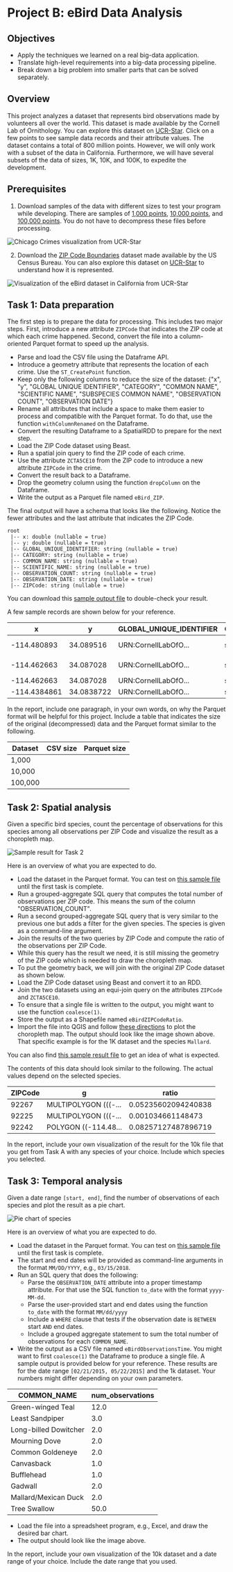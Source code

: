 # Project B: eBird Data Analysis

## Objectives
- Apply the techniques we learned on a real big-data application.
- Translate high-level requirements into a big-data processing pipeline.
- Break down a big problem into smaller parts that can be solved separately.

## Overview
This project analyzes a dataset that represents bird observations made by volunteers all over the world.
This dataset is made available by the Cornell Lab of Ornithology.
You can explore this dataset on [UCR-Star](https://star.cs.ucr.edu/?eBird#center=38.060,-119.295&zoom=8).
Click on a few points to see sample data records and their attribute values.
The dataset contains a total of 800 million points. However, we will only work with a subset of the data in California.
Furthermore, we will have several subsets of the data of sizes, 1K, 10K, and 100K, to expedite the development.

## Prerequisites
1. Download samples of the data with different sizes to test your program while developing.
There are samples of
[1,000 points](https://drive.google.com/open?id=1D2mJxhxK7VAZoj_tUfKm9ByDinYHmxLy),
[10,000 points](https://drive.google.com/open?id=1D1h_44j2wjS2VjOOwBTJSHxeU71swsQE),
and [100,000 points](https://drive.google.com/open?id=1D1q3uA_SFCJrVv8k5BYcOm099LklKcbq).
You do not have to decompress these files before processing.

![Chicago Crimes visualization from UCR-Star](images/ChicagoCrimes_UCR-Star.png)

2. Download the [ZIP Code Boundaries](https://drive.google.com/open?id=1CSTOR0FYrlA-hKM9CbhaDZV7zaU9saIL) 
dataset made available by the US Census Bureau. You can also explore this dataset on
[UCR-Star](https://star.cs.ucr.edu/?TIGER2018/ZCTA5#center=41.8226,-87.6925&zoom=11)
to understand how it is represented.

![Visualization of the eBird dataset in California from UCR-Star](eBird_UCRStar.png)

## Task 1: Data preparation
The first step is to prepare the data for processing. This includes two major steps.
First, introduce a new attribute `ZIPCode` that indicates the ZIP code at which each crime happened.
Second, convert the file into a column-oriented Parquet format to speed up the analysis.

- Parse and load the CSV file using the Dataframe API.
- Introduce a geometry attribute that represents the location of each crime. Use the `ST_CreatePoint` function.
- Keep only the following columns to reduce the size of the dataset: {"x", "y", "GLOBAL UNIQUE IDENTIFIER", "CATEGORY", "COMMON NAME", "SCIENTIFIC NAME",
  "SUBSPECIES COMMON NAME", "OBSERVATION COUNT", "OBSERVATION DATE"}
- Rename all attributes that include a space to make them easier to process and compatible with the Parquet format.
    To do that, use the function `withColumnRenamed` on the Dataframe.
- Convert the resulting Dataframe to a SpatialRDD to prepare for the next step.
- Load the ZIP Code dataset using Beast.
- Run a spatial join query to find the ZIP code of each crime.
- Use the attribute `ZCTA5CE10` from the ZIP code to introduce a new attribute `ZIPCode` in the crime.
- Convert the result back to a Dataframe.
- Drop the geometry column using the function `dropColumn` on the Dataframe.
- Write the output as a Parquet file named `eBird_ZIP`.

The final output will have a schema that looks like the following.
Notice the fewer attributes and the last attribute that indicates the ZIP Code.
```
root
 |-- x: double (nullable = true)
 |-- y: double (nullable = true)
 |-- GLOBAL_UNIQUE_IDENTIFIER: string (nullable = true)
 |-- CATEGORY: string (nullable = true)
 |-- COMMON_NAME: string (nullable = true)
 |-- SCIENTIFIC_NAME: string (nullable = true)
 |-- OBSERVATION_COUNT: string (nullable = true)
 |-- OBSERVATION_DATE: string (nullable = true)
 |-- ZIPCode: string (nullable = true)
```

You can download this [sample output file](https://drive.google.com/open?id=1D7mCYyXjIV3kdQyg_G9zyIrSmQugvBwQ) to double-check your result.

A few sample records are shown below for your reference.

|           x|         y|GLOBAL_UNIQUE_IDENTIFIER|CATEGORY|         COMMON_NAME|     SCIENTIFIC_NAME|OBSERVATION_COUNT|OBSERVATION_DATE|ZIPCode|
|------------|----------|------------------------|--------|--------------------|--------------------|-----------------|----------------|-------|
| -114.480893| 34.089516|    URN:CornellLabOfO...| species|   White-winged Dove|    Zenaida asiatica|                1|       L11350034|  92242|
| -114.462663| 34.087028|    URN:CornellLabOfO...| species|Pacific-slope Fly...|Empidonax difficilis|                1|       L11361130|  92242|
| -114.462663| 34.087028|    URN:CornellLabOfO...| species|    Lesser Nighthawk|Chordeiles acutip...|                8|       L11361130|  92242|
|-114.4384861|34.0838722|    URN:CornellLabOfO...| species|        Black Phoebe|  Sayornis nigricans|                1|      2020-02-26|  92242|


In the report, include one paragraph, in your own words, on why the Parquet format will be helpful for this project.
Include a table that indicates the size of the original (decompressed) data and the Parquet format similar to the following.

| Dataset | CSV size | Parquet size |
|---------|----------|--------------|
| 1,000   |          |              |
| 10,000  |          |              |
| 100,000 |          |              |

## Task 2: Spatial analysis

Given a specific bird species, count the percentage of observations for this species among
all observations per ZIP Code and visualize the result as a choropleth map.

![Sample result for Task 2](images/ProjectB-Task2-Result.png)

Here is an overview of what you are expected to do.
- Load the dataset in the Parquet format.
You can test on [this sample file](https://drive.google.com/open?id=1D7mCYyXjIV3kdQyg_G9zyIrSmQugvBwQ) until the first task is complete.
- Run a grouped-aggregate SQL query that computes the total number of observations per ZIP code. 
  This means the sum of the column "OBSERVATION_COUNT".
- Run a second grouped-aggregate SQL query that is very similar to the previous one but adds a filter for the given species.
  The species is given as a command-line argument.
- Join the results of the two queries by ZIP Code and compute the ratio of the observations per ZIP Code.
- While this query has the result we need, it is still missing the geometry of the ZIP code which is needed to draw the choropleth map.
- To put the geometry back, we will join with the original ZIP Code dataset as shown below.
- Load the ZIP Code dataset using Beast and convert it to an RDD.
- Join the two datasets using an equi-join query on the attributes `ZIPCode` and `ZCTA5CE10`.
- To ensure that a single file is written to the output, you might want to use the function `coalesce(1)`.
- Store the output as a Shapefile named `eBirdZIPCodeRatio`.
- Import the file into QGIS and follow [these directions](Choropleth.md) to plot the choropleth map.
The output should look like the image shown above. That specific example is for the 1K dataset and the species `Mallard`.

You can also find [this sample result file](https://drive.google.com/open?id=1DkJ44MTBXAn4jO2T_0YB81Gn3r8iCvXn) to get an idea of what is expected.

The contents of this data should look similar to the following. The actual values depend on the selected species.

|ZIPCode|                   g| ratio               |
|-------|--------------------|---------------------|
|  92267|MULTIPOLYGON (((-...| 0.05235602094240838 |
|  92225|MULTIPOLYGON (((-...| 0.001034661148473   |
|  92242|POLYGON ((-114.48...| 0.08257127487896719 |

In the report, include your own visualization of the result for the 10k file that you get from Task A with any species of your choice.
Include which species you selected.

## Task 3: Temporal analysis
Given a date range `[start, end]`, find the number of observations of each species 
and plot the result as a pie chart.

![Pie chart of species](images/ProjectB-Task3-Result.png)

Here is an overview of what you are expected to do.
- Load the dataset in the Parquet format.
  You can test on [this sample file](https://drive.google.com/open?id=1D7mCYyXjIV3kdQyg_G9zyIrSmQugvBwQ) until the first task is complete.
- The start and end dates will be provided as command-line arguments in the format `MM/DD/YYYY`, e.g., `03/15/2018`.
- Run an SQL query that does the following:                                                  
  - Parse the `OBSERVATION_DATE` attribute into a proper timestamp attribute. 
    For that use the SQL function `to_date` with the format `yyyy-MM-dd`.
  - Parse the user-provided start and end dates using the function `to_date` with the format `MM/dd/yyyy`
  - Include a `WHERE` clause that tests if the observation date is `BETWEEN` start `AND` end dates.
  - Include a grouped aggregate statement to sum the total number of observations for each `COMMON_NAME`.
- Write the output as a CSV file named `eBirdObservationsTime`. You might want to first `coalesce(1)` the Dataframe to produce a single file.
  A sample output is provided below for your reference. These results are for the date range `[02/21/2015, 05/22/2015]` and the 1k dataset.
  Your numbers might differ depending on your own parameters.

| COMMON_NAME           | num_observations |
|-----------------------|------------------|
| Green-winged Teal     | 12.0             |
| Least Sandpiper       | 3.0              |
| Long-billed Dowitcher | 2.0              |
| Mourning Dove         | 2.0              |
| Common Goldeneye      | 2.0              |
| Canvasback            | 1.0              |
| Bufflehead            | 1.0              |
| Gadwall               | 2.0              |
| Mallard/Mexican Duck  | 2.0              |
| Tree Swallow          | 50.0             |

- Load the file into a spreadsheet program, e.g., Excel, and draw the desired bar chart.
- The output should look like the image above.

In the report, include your own visualization of the 10k dataset and a date range of your choice.
Include the date range that you used.


